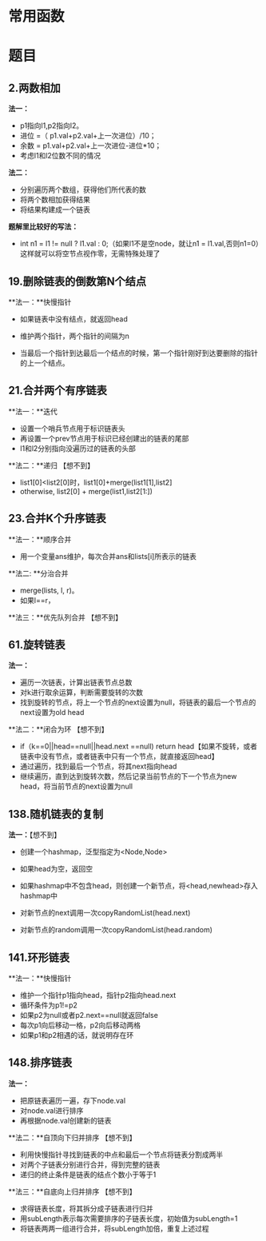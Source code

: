 # 常用函数



# 题目



## 2.两数相加

**法一：**

+ p1指向l1,p2指向l2。
+ 进位 =（ p1.val+p2.val+上一次进位）/10；
+ 余数 =   p1.val+p2.val+上一次进位-进位*10；
+ 考虑l1和l2位数不同的情况



**法二：**

+ 分别遍历两个数组，获得他们所代表的数
+ 将两个数相加获得结果
+ 将结果构建成一个链表



**题解里比较好的写法：**

+ int n1 = l1 != null ? l1.val : 0;（如果l1不是空node，就让n1 = l1.val,否则n1=0）这样就可以将空节点视作零，无需特殊处理了



## 19.删除链表的倒数第N个结点

**法一：**快慢指针

+ 如果链表中没有结点，就返回head

+ 维护两个指针，两个指针的间隔为n
+ 当最后一个指针到达最后一个结点的时候，第一个指针刚好到达要删除的指针的上一个结点。



## 21.合并两个有序链表

**法一：**迭代

+ 设置一个哨兵节点用于标识链表头
+ 再设置一个prev节点用于标识已经创建出的链表的尾部
+ l1和l2分别指向没遍历过的链表的头部





**法二：**递归 【想不到】

+ list1[0]<list2[0]时，list1[0]+merge(list1[1],list2]
+ otherwise, list2[0] + merge(list1,list2[1:])



## 23.合并K个升序链表

**法一：**顺序合并

+ 用一个变量ans维护，每次合并ans和lists[i]所表示的链表



**法二: **分治合并

+ merge(lists, l, r)。
+ 如果l==r，



**法三：**优先队列合并 【想不到】



## 61.旋转链表

**法一：**

+ 遍历一次链表，计算出链表节点总数
+ 对k进行取余运算，判断需要旋转的次数
+ 找到旋转的节点，将上一个节点的next设置为null，将链表的最后一个节点的next设置为old head





**法二：**闭合为环 【想不到】

+ if（k==0||head==null||head.next ==null) return head【如果不旋转，或者链表中没有节点，或者链表中只有一个节点，就直接返回head】
+ 通过遍历，找到最后一个节点，将其next指向head
+ 继续遍历，直到达到旋转次数，然后记录当前节点的下一个节点为new head，将当前节点的next设置为null



## 138.随机链表的复制

**法一：**【想不到】

+ 创建一个hashmap，泛型指定为<Node,Node>

+ 如果head为空，返回空
+ 如果hashmap中不包含head，则创建一个新节点，将<head,newhead>存入hashmap中
+ 对新节点的next调用一次copyRandomList(head.next)
+ 对新节点的random调用一次copyRandomList(head.random)



## 141.环形链表

**法一：**快慢指针

+ 维护一个指针p1指向head，指针p2指向head.next
+ 循环条件为p1!=p2
+ 如果p2为null或者p2.next==null就返回false
+ 每次p1向后移动一格，p2向后移动两格
+ 如果p1和p2相遇的话，就说明存在环



## 148.排序链表

**法一：**

+ 把原链表遍历一遍，存下node.val
+ 对node.val进行排序
+ 再根据node.val创建新的链表



**法二：**自顶向下归并排序 【想不到】

+ 利用快慢指针寻找到链表的中点和最后一个节点将链表分割成两半
+ 对两个子链表分别进行合并，得到完整的链表
+ 递归的终止条件是链表的结点个数小于等于1



**法三：**自底向上归并排序 【想不到】

+ 求得链表长度，将其拆分成子链表进行归并
+ 用subLength表示每次需要排序的子链表长度，初始值为subLength=1
+ 将链表两两一组进行合并，将subLength加倍，重复上述过程